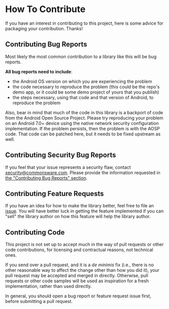 # How To Contribute

If you have an interest in contributing to this project, here is some advice for packaging your contribution. Thanks!
 
## Contributing Bug Reports

Most likely the most common contribution to a library like this will be bug reports.

**All bug reports need to include**:

- the Android OS version on which you are experiencing the problem
- the code necessary to reproduce the problem (this could be the repo's demo app, or it could be some demo project of yours that you publish)
- the steps necessary, using that code and that version of Android, to reproduce the problem

Also, bear in mind that much of the code in this library is a backport
of code from the Android Open Source Project. Please try reproducing
your problem on an Android 7.0+ device using the native network
security configuration implementation. If the problem persists, then
the problem is with the AOSP code. That code can be patched here,
but it needs to be fixed upstream as well.

## Contributing Security Bug Reports

If you feel that your issue represents a security flaw, contact
[security@commonsware.com](mailto:security@commonsware.com). Please
provide the information requested in
[the "Contributing Bug Reports" section](https://github.com/commonsguy/cwac-document/blob/master/.github/CONTRIBUTING.md#contributing-bug-reports).

## Contributing Feature Requests

If you have an idea for how to make the library better, feel free to file an [issue](https://github.com/commonsguy/cwac-document/issues).
You will have better luck in getting the feature implemented if you can "sell" the library author
on how this feature will help the library author.

## Contributing Code

This project is not set up to accept much in the way of pull requests or other code contributions, for
licensing and contractual reasons, not technical ones.

If you send over a pull request, and it is a *de minimis* fix (i.e., there is no other reasonable way to
affect the change other than how you did it), your pull request may be accepted and merged in directly.
Otherwise, pull requests or other code samples will be used as inspiration for a fresh implementation,
rather than used directly.

In general, you should open a bug report or feature request issue
first, before submitting a pull request.
